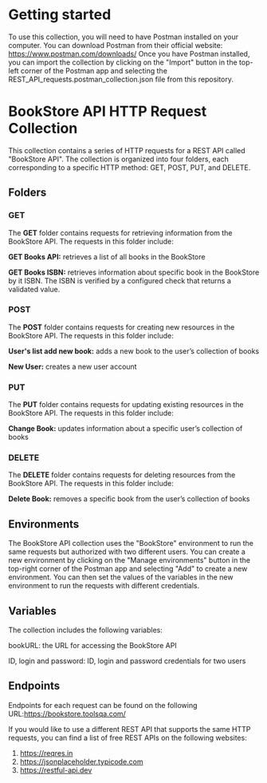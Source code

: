 # Getting started

To use this collection, you will need to have Postman installed on your computer. You can download Postman from their official website: https://www.postman.com/downloads/
Once you have Postman installed, you can import the collection by clicking on the "Import" button in the top-left corner of the Postman app and selecting the REST_API_requests.postman_collection.json file from this repository.

# BookStore API HTTP Request Collection

This collection contains a series of HTTP requests for a REST API called "BookStore API". The collection is organized into four folders, each corresponding to a specific HTTP method: GET, POST, PUT, and DELETE.

## Folders

### GET

The **GET** folder contains requests for retrieving information from the BookStore API. The requests in this folder include:

**GET Books API:** retrieves a list of all books in the BookStore

**GET Books ISBN:** retrieves information about specific book in the BookStore by it ISBN. The ISBN is verified by a configured check that returns a validated value. 

### POST

The **POST** folder contains requests for creating new resources in the BookStore API. The requests in this folder include:

**User's list add new book:** adds a new book to the user’s collection of books

**New User:** creates a new user account

### PUT

The **PUT** folder contains requests for updating existing resources in the BookStore API. The requests in this folder include:

**Change Book:** updates information about a specific user’s collection of books

### DELETE

The **DELETE** folder contains requests for deleting resources from the BookStore API. The requests in this folder include:

**Delete Book:** removes a specific book from the user’s collection of books

## Environments

The BookStore API collection uses the "BookStore" environment to run the same requests but authorized with two different users. You can create a new environment by clicking on the "Manage environments" button in the top-right corner of the Postman app and selecting "Add" to create a new environment. You can then set the values of the variables in the new environment to run the requests with different credentials.

## Variables

The collection includes the following variables:

bookURL: the URL for accessing the BookStore API

ID, login and password: ID, login and password credentials for two users

## Endpoints

Endpoints for each request can be found on the following URL:https://bookstore.toolsqa.com/

If you would like to use a different REST API that supports the same HTTP requests, you can find a list of free REST APIs on the following websites:
1.	https://reqres.in
2.	https://jsonplaceholder.typicode.com
3.	https://restful-api.dev
